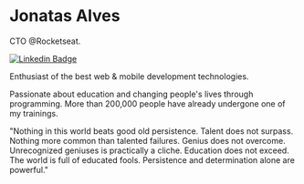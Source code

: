 # Jonatas Alves

CTO @Rocketseat.

[![Linkedin Badge](https://img.shields.io/badge/-Jonatas%20Alves-6633cc?style=flat-square&logo=Linkedin&logoColor=white&link=https://www.linkedin.com/in/jonatasalves/)](https://www.linkedin.com/in/jonatasalves/) 

Enthusiast of the best web & mobile development technologies.

Passionate about education and changing people's lives through programming. More than 200,000 people have already undergone one of my trainings.

"Nothing in this world beats good old persistence. Talent does not surpass. Nothing more common than talented failures. Genius does not overcome. Unrecognized geniuses is practically a cliche. Education does not exceed. The world is full of educated fools. Persistence and determination alone are powerful."


